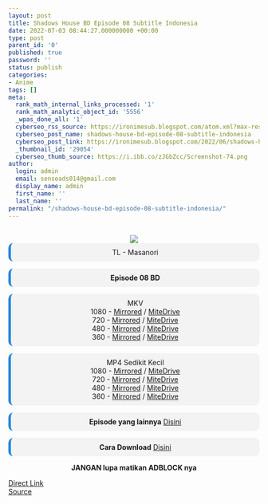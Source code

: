 ```yaml
---
layout: post
title: Shadows House BD Episode 08 Subtitle Indonesia
date: 2022-07-03 08:44:27.000000000 +00:00
type: post
parent_id: '0'
published: true
password: ''
status: publish
categories:
- Anime
tags: []
meta:
  rank_math_internal_links_processed: '1'
  rank_math_analytic_object_id: '5556'
  _wpas_done_all: '1'
  cyberseo_rss_source: https://ironimesub.blogspot.com/atom.xml?max-results=150
  cyberseo_post_name: shadows-house-bd-episode-08-subtitle-indonesia
  cyberseo_post_link: https://ironimesub.blogspot.com/2022/06/shadows-house-bd-episode-08-subtitle.html
  _thumbnail_id: '29054'
  cyberseo_thumb_source: https://i.ibb.co/zJGbZcc/Screenshot-74.png
author:
  login: admin
  email: senseads014@gmail.com
  display_name: admin
  first_name: ''
  last_name: ''
permalink: "/shadows-house-bd-episode-08-subtitle-indonesia/"
---
```

<p><meta content=" TL - Masanori Episode 08 BD MKV 1080 - Mirrored / MiteDrive 720 - Mirrored / MiteDrive 480 - Mirrored / MiteDrive 360 - M..." name="twitter:description" /></p>
<div style="text-align: center;">
<br />
<img src="{{ site.baseurl }}/assets/2022/07/Screenshot-74.png" />
<div style="-moz-border-radius: 10px; -webkit-border-radius: 10px; background-color: #f3f3f3; border-left: 5px solid #2288dd; border-radius: 10px; padding: 10px; t-align: left;">
TL - Masanori</div>
<p></p>
<div style="-moz-border-radius: 10px; -webkit-border-radius: 10px; background-color: #f3f3f3; border-left: 5px solid #2288dd; border-radius: 10px; padding: 10px; t-align: left;">
<strong>Episode 08 BD</strong> </div>
<p></p>
<div style="-moz-border-radius: 10px; -webkit-border-radius: 10px; background-color: #f3f3f3; border-left: 5px solid #2288dd; border-radius: 10px; padding: 10px; t-align: left;">
MKV<br />
1080 - <a href="https://mir.cr/4KKNRSBE">Mirrored</a> / <a href="https://mitedrive.my.id/view/30a01f15cc">MiteDrive</a><br />
720 - <a href="https://mir.cr/1FZRGHQM">Mirrored</a> / <a href="https://mitedrive.my.id/view/77334661f667187">MiteDrive</a><br />
480 - <a href="https://mir.cr/0GY69RBS">Mirrored</a> / <a href="https://mitedrive.my.id/view/1faac87e64cbf9">MiteDrive</a><br />
360 - <a href="https://mir.cr/LFW5KLWU">Mirrored</a> / <a href="https://mitedrive.my.id/view/f597ff2f1360b2b">MiteDrive</a>
</div>
<p></p>
<div style="-moz-border-radius: 10px; -webkit-border-radius: 10px; background-color: #f3f3f3; border-left: 5px solid #2288dd; border-radius: 10px; padding: 10px; t-align: left;">
MP4 Sedikit Kecil<br />
1080 - <a href="https://mir.cr/12L1SNJH">Mirrored</a> / <a href="https://mitedrive.my.id/view/78463434253d54e">MiteDrive</a><br />
720 - <a href="https://mir.cr/1PVGBD3U">Mirrored</a> / <a href="https://mitedrive.my.id/view/a5cdb66fd2df9dd">MiteDrive</a><br />
480 - <a href="https://mir.cr/RBT9L1F0">Mirrored</a> / <a href="https://mitedrive.my.id/view/2a48659">MiteDrive</a><br />
360 - <a href="https://mir.cr/0L8VY75T">Mirrored</a> / <a href="https://mitedrive.my.id/view/5bd60336">MiteDrive</a>
</div>
<p>
<div style="-moz-border-radius: 10px; -webkit-border-radius: 10px; background-color: #f3f3f3; border-left: 5px solid #2288dd; border-radius: 10px; padding: 10px; t-align: left;">
<strong>Episode yang lainnya</strong> <a href="https://ironimesub.blogspot.com/p/shadows-house-bd.html">Disini</a>
</div>
<p></p>
<div style="-moz-border-radius: 10px; -webkit-border-radius: 10px; background-color: #f3f3f3; border-left: 5px solid #2288dd; border-radius: 10px; padding: 10px; t-align: left;">
<strong>Cara Download</strong> <a href="https://ironimesub.blogspot.com/2022/04/cara-mendownload-di-mirrored.html">Disini</a>
</div>
<p><strong>JANGAN lupa matikan ADBLOCK nya</strong></p>
</div>
<link rel="stylesheet" href="https://cdnjs.cloudflare.com/ajax/libs/font-awesome/4.7.0/css/font-awesome.min.css" />
<div class="divbtn"> <a href="https://handymansurrender.com/fihup8buzv?key=94550f7ce39444073321dde3b8782f97" class="btn"><i class="fa fa-download"></i> Direct Link</a> <br /><a href="https://ironimesub.blogspot.com/2022/06/shadows-house-bd-episode-08-subtitle.html">Source</a> </div>
